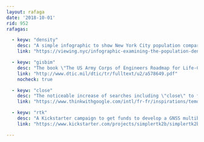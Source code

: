 ```yaml
---
layout: rafaga
date: '2018-10-01'
rid: 952
rafagas:

  - keyw: "density"
    desc: "A simple infographic to show New York City population compared with other places"
    link: "https://viewing.nyc/infographic-examining-the-population-density-of-new-york-city/"

  - keyw: "gisbim"
    desc: "The book \"The US Army Corps of Engineers Roadmap for Life-Cycle Building Information Modeling (BIM)\" supports that BIM and GIS integration is essential"
    link: "http://www.dtic.mil/dtic/tr/fulltext/u2/a578649.pdf"
    nocheck: true

  - keyw: "close"
    desc: "The noticeable increase of searches including \"close\" to find places but also to understand schedules, services, and much more"
    link: "https://www.thinkwithgoogle.com/intl/fr-fr/inspirations/temoignages/la-requete-a-proximite-pour-trouver-un-lieu-mais-pas-que/"

  - keyw: "rtk"
    desc: "A Kickstarter campaign to get funds to develop a GNSS multiband receiver with RTK functionality for maximum position precision"
    link: "https://www.kickstarter.com/projects/simplertk2b/simplertk2b-the-first-multiband-rtk-shield-based-o"

---
```

